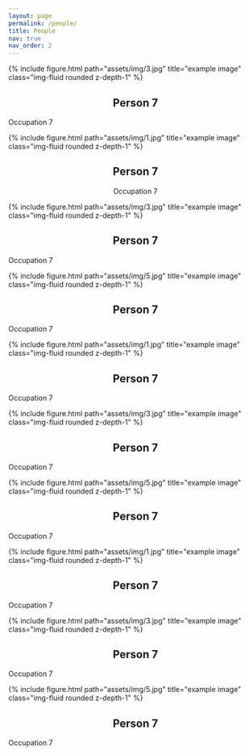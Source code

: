 ```yaml
---
layout: page
permalink: /people/
title: People
nav: true
nav_order: 2
---
```


<div class="row">
    <div class="col-sm mt-3 mt-md-0">
    </div>
    <div class="col-sm mt-3 mt-md-0">
        {% include figure.html path="assets/img/3.jpg" title="example image" class="img-fluid rounded z-depth-1" %}
        <h2 style="text-align:center;">Person 7</h2>
        <p>Occupation 7</p>
    </div>
    <div class="col-sm mt-3 mt-md-0">
    </div>
</div>

<div class="row">
    <div class="col-sm mt-3 mt-md-0">
        {% include figure.html path="assets/img/1.jpg" title="example image" class="img-fluid rounded z-depth-1" %}
        <h2 style="text-align:center;">Person 7</h2>
        <p style="text-align:center;">Occupation 7</p>
    </div>
    <div class="col-sm mt-3 mt-md-0">
        {% include figure.html path="assets/img/3.jpg" title="example image" class="img-fluid rounded z-depth-1" %}
        <h2 style="text-align:center;">Person 7</h2>
        <p>Occupation 7</p>
    </div>
    <div class="col-sm mt-3 mt-md-0">
        {% include figure.html path="assets/img/5.jpg" title="example image" class="img-fluid rounded z-depth-1" %}
        <h2 style="text-align:center;">Person 7</h2>
        <p>Occupation 7</p>
    </div>
</div>

<div class="row">
    <div class="col-sm mt-3 mt-md-0">
        {% include figure.html path="assets/img/1.jpg" title="example image" class="img-fluid rounded z-depth-1" %}
        <h2 style="text-align:center;">Person 7</h2>
        <p>Occupation 7</p>
    </div>
    <div class="col-sm mt-3 mt-md-0">
        {% include figure.html path="assets/img/3.jpg" title="example image" class="img-fluid rounded z-depth-1" %}
        <h2 style="text-align:center;">Person 7</h2>
        <p>Occupation 7</p>
    </div>
    <div class="col-sm mt-3 mt-md-0">
        {% include figure.html path="assets/img/5.jpg" title="example image" class="img-fluid rounded z-depth-1" %}
        <h2 style="text-align:center;">Person 7</h2>
        <p>Occupation 7</p>
    </div>
</div>

<div class="row">
    <div class="col-sm mt-3 mt-md-0">
        {% include figure.html path="assets/img/1.jpg" title="example image" class="img-fluid rounded z-depth-1" %}
        <h2 style="text-align:center;">Person 7</h2>
        <p>Occupation 7</p>
    </div>
    <div class="col-sm mt-3 mt-md-0">
        {% include figure.html path="assets/img/3.jpg" title="example image" class="img-fluid rounded z-depth-1" %}
        <h2 style="text-align:center;">Person 7</h2>
        <p>Occupation 7</p>
    </div>
    <div class="col-sm mt-3 mt-md-0">
        {% include figure.html path="assets/img/5.jpg" title="example image" class="img-fluid rounded z-depth-1" %}
        <h2 style="text-align:center;">Person 7</h2>
        <p>Occupation 7</p>
    </div>
</div>